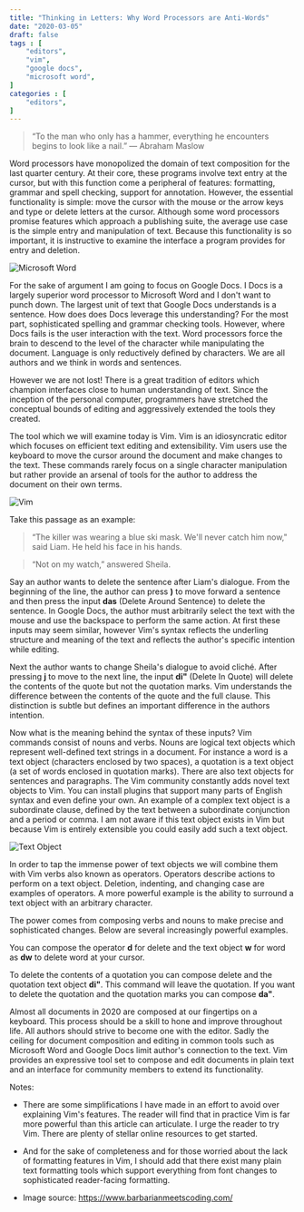 ```yaml
---
title: "Thinking in Letters: Why Word Processors are Anti-Words"
date: "2020-03-05" 
draft: false 
tags : [
    "editors",
    "vim",
    "google docs",
    "microsoft word",
]
categories : [
    "editors",
]
---
```


> “To the man who only has a hammer, everything he encounters begins to look like a nail.”
― Abraham Maslow 

Word processors have monopolized the domain of text composition for the last quarter century. At their core, these programs involve text entry at the cursor, but with this function come a peripheral of features: formatting, grammar and spell checking, support for annotation. However, the essential functionality is simple: move the cursor with the mouse or the arrow keys and type or delete letters at the cursor. Although some word processors promise features which approach a publishing suite, the average use case is the simple entry and manipulation of text. Because this functionality is so important, it is instructive to examine the interface a program provides for entry and deletion. 

![Microsoft Word](/img/officexp_clippy.png)

For the sake of argument I am going to focus on Google Docs. I Docs is a largely superior word processor to Microsoft Word and I don't want to punch down. The largest unit of text that Google Docs understands is a sentence. How does does Docs leverage this understanding? For the most part, sophisticated spelling and grammar checking tools. However, where Docs fails is the user interaction with the text. Word processors force the brain to descend to the level of the character while manipulating the document. Language is only reductively defined by characters. We are all authors and we think in words and sentences.

However we are not lost! There is a great tradition of editors which champion interfaces close to human understanding of text. Since the inception of the personal computer, programmers have stretched the conceptual bounds of editing and aggressively extended the tools they created.

The tool which we will examine today is Vim. Vim is an idiosyncratic editor which focuses on efficient text editing and extensibility. Vim users use the keyboard to move the cursor around the document and make changes to the text. These commands rarely focus on a single character manipulation but rather provide an arsenal of tools for the author to address the document on their own terms. 

![Vim](/img/vim-5-1.png)

Take this passage as an example:

> “The killer was wearing a blue ski mask. We'll never catch him now," said Liam. He held his face in his hands.  

> “Not on my watch,” answered Sheila. 

Say an author wants to delete the sentence after Liam's dialogue. From the beginning of the line, the author can press **)** to move forward a sentence and then press the input **das** (Delete Around Sentence) to delete the sentence. In Google Docs, the author must arbitrarily  select the text with the mouse and use the backspace to perform the same action. At first these inputs may seem similar, however Vim's syntax reflects the underling structure and meaning of the text and reflects the author's specific intention while editing. 

Next the author wants to change Sheila's dialogue to avoid cliché. After pressing **j** to move to the next line, the input **di"** (Delete In Quote) will delete the contents of the quote but not the quotation marks. Vim understands the difference between the contents of the quote and the full clause. This distinction is subtle but defines an important difference in the authors intention.

Now what is the meaning behind the syntax of these inputs? Vim commands consist of nouns and verbs. Nouns are logical text objects which represent well-defined text strings in a document. For instance a word is a text object (characters enclosed by two spaces), a quotation is a text object (a set of words enclosed in quotation marks). There are also text objects for sentences and paragraphs. The Vim community constantly adds novel text objects to Vim. You can install plugins that support many parts of English syntax and even define your own. An example of a complex text object is a subordinate clause, defined by the text between a subordinate conjunction and a period or comma. I am not aware if this text object exists in Vim but because Vim is entirely extensible you could easily add such a text object.


![Text Object](/img/vim-text-objects-commands.jpg)

In order to tap the immense power of text objects we will combine them with Vim verbs also known as operators. Operators describe actions to perform on a text object. Deletion, indenting, and changing case are examples of operators. A more powerful example is the ability to surround a text object with an arbitrary character. 

The power comes from composing verbs and nouns to make precise and sophisticated changes. Below are several increasingly powerful examples.

You can compose the operator **d** for delete and the text object **w** for word as **dw** to delete word at your cursor.

To delete the contents of a quotation you can compose delete and the quotation text object **di"**. This command will leave the quotation. If you want to delete the quotation and the quotation marks you can compose **da"**.

Almost all documents in 2020 are composed at our fingertips on a keyboard. This process should be a skill to hone and improve throughout life. All authors should strive to become one with the editor. Sadly the ceiling for document composition and editing in common tools such as Microsoft Word and Google Docs limit author's connection to the text. Vim provides an expressive tool set to compose and edit documents in plain text and an interface for community members to extend its functionality.  

Notes:

* There are some simplifications I have made in an effort to avoid over explaining Vim's features. The reader will find that in practice Vim is far more powerful than this article can articulate. I urge the reader to try Vim. There are plenty of stellar online resources to get started. 

* And for the sake of completeness and for those worried about the lack of formatting features in Vim, I should add that there exist many plain text formatting tools which support everything from font changes to sophisticated reader-facing formatting. 


* Image source: https://www.barbarianmeetscoding.com/
